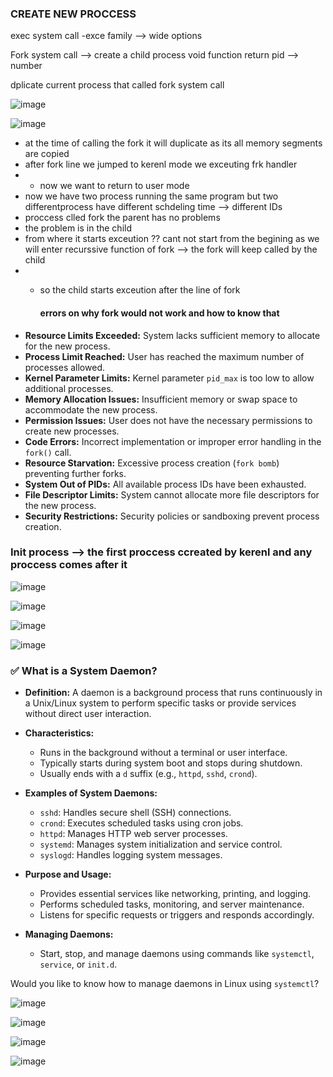 ### CREATE NEW PROCCESS
exec system call -exce family --> wide options 

Fork system call --> create a child process
void function 
return pid --> number 

dplicate current process that called fork system call

![image](https://github.com/user-attachments/assets/9875f480-72ed-42d2-bff3-9f74fb3a37b9)




![image](https://github.com/user-attachments/assets/5e5f46d1-267f-43da-a54c-365b1d3b7dc2)


- at the time of calling the fork it will duplicate as its all memory segments are copied 
- after fork line we jumped to kerenl mode we exceuting frk handler
- - now we want to return to user mode
- now we have two process running the same program but two differentprocess have different schdeling time --> different IDs 
- proccess clled fork the parent has no problems
- the problem is in the child
- from where it starts exceution ?? cant not start from the begining as we will enter recurssive function of fork --> the fork will keep called by the child
- - so the child starts exceution after the line of fork
  




    #### errors on why fork would not work and how to know that

* **Resource Limits Exceeded:** System lacks sufficient memory to allocate for the new process.
* **Process Limit Reached:** User has reached the maximum number of processes allowed.
* **Kernel Parameter Limits:** Kernel parameter `pid_max` is too low to allow additional processes.
* **Memory Allocation Issues:** Insufficient memory or swap space to accommodate the new process.
* **Permission Issues:** User does not have the necessary permissions to create new processes.
* **Code Errors:** Incorrect implementation or improper error handling in the `fork()` call.
* **Resource Starvation:** Excessive process creation (`fork bomb`) preventing further forks.
* **System Out of PIDs:** All available process IDs have been exhausted.
* **File Descriptor Limits:** System cannot allocate more file descriptors for the new process.
* **Security Restrictions:** Security policies or sandboxing prevent process creation.



### Init process --> the first proccess ccreated by kerenl and any proccess comes after it 
![image](https://github.com/user-attachments/assets/c9f559b1-6f05-4ad1-8a29-89bfbd69c895)

![image](https://github.com/user-attachments/assets/37765324-eceb-4a4c-8935-6ab1371e6106)

![image](https://github.com/user-attachments/assets/e6093762-4e56-412a-ad95-fc3183648fa1)

![image](https://github.com/user-attachments/assets/c68618b9-082c-4c98-bac2-56102fb44c67)


### ✅ **What is a System Daemon?**

* **Definition:** A daemon is a background process that runs continuously in a Unix/Linux system to perform specific tasks or provide services without direct user interaction.

* **Characteristics:**

  * Runs in the background without a terminal or user interface.
  * Typically starts during system boot and stops during shutdown.
  * Usually ends with a `d` suffix (e.g., `httpd`, `sshd`, `crond`).

* **Examples of System Daemons:**

  * `sshd`: Handles secure shell (SSH) connections.
  * `crond`: Executes scheduled tasks using cron jobs.
  * `httpd`: Manages HTTP web server processes.
  * `systemd`: Manages system initialization and service control.
  * `syslogd`: Handles logging system messages.

* **Purpose and Usage:**

  * Provides essential services like networking, printing, and logging.
  * Performs scheduled tasks, monitoring, and server maintenance.
  * Listens for specific requests or triggers and responds accordingly.

* **Managing Daemons:**

  * Start, stop, and manage daemons using commands like `systemctl`, `service`, or `init.d`.

Would you like to know how to manage daemons in Linux using `systemctl`?


![image](https://github.com/user-attachments/assets/6d29b5ff-d1d6-418e-9a3d-e50b3309a341)




![image](https://github.com/user-attachments/assets/1b399cc7-84c7-49a0-b704-5183f99799d1)


![image](https://github.com/user-attachments/assets/835cd79f-fa03-4e54-b9e1-5d6612b468fa)



![image](https://github.com/user-attachments/assets/055ab7cc-a2fd-4834-8082-c57dcf09d21f)


